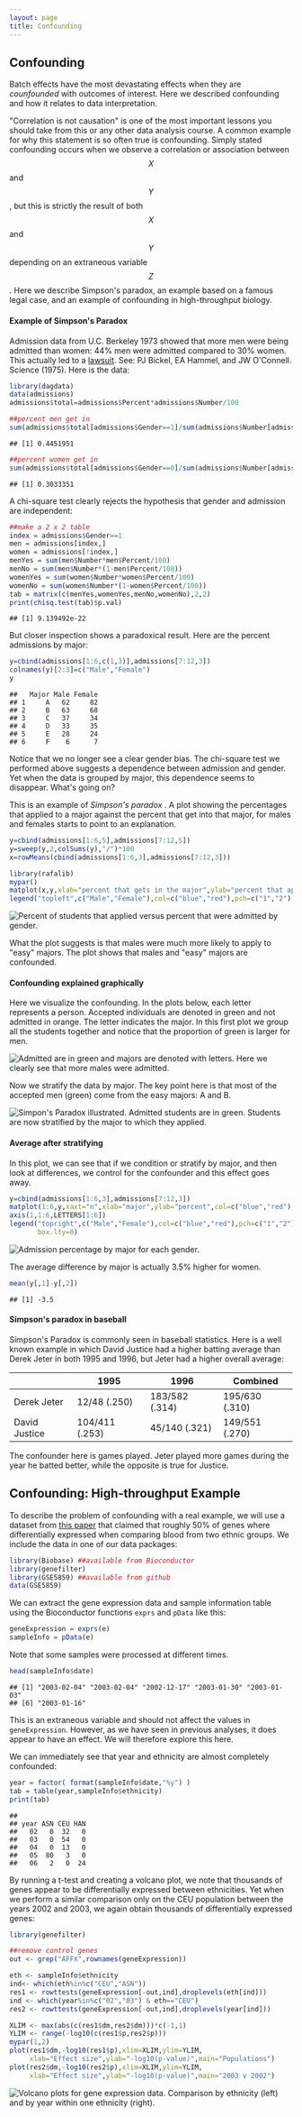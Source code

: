 ```yaml
---
layout: page
title: Confounding
---
```




## Confounding

Batch effects have the most devastating effects when they are _counfounded_ with outcomes of interest. Here we described confounding and how it relates to data interpretation.

"Correlation is not causation" is one of the most important lessons you should take from this or any other data analysis course. A common example for why this statement is so often true is confounding. Simply stated confounding occurs when we observe a correlation or association between $$X$$ and $$Y$$, but  this is strictly the result of both $$X$$ and $$Y$$ depending on an extraneous variable $$Z$$. Here we describe Simpson's paradox, an example based on a famous legal case, and an example of confounding in high-throughput biology.

#### Example of Simpson's Paradox

Admission data from U.C. Berkeley 1973 showed that more men were being admitted than women: 44% men were admitted compared to 30% women. This actually led to a [lawsuit](http://en.wikipedia.org/wiki/Simpson%27s_paradox#Berkeley_gender_bias_case). See: PJ Bickel, EA Hammel, and JW O'Connell. Science (1975). Here is the data:



```r
library(dagdata)
data(admissions)
admissions$total=admissions$Percent*admissions$Number/100

##percent men get in
sum(admissions$total[admissions$Gender==1]/sum(admissions$Number[admissions$Gender==1]))
```

```
## [1] 0.4451951
```

```r
##percent women get in
sum(admissions$total[admissions$Gender==0]/sum(admissions$Number[admissions$Gender==0]))
```

```
## [1] 0.3033351
```

A chi-square test clearly rejects the hypothesis that gender and admission are independent:

```r
##make a 2 x 2 table
index = admissions$Gender==1
men = admissions[index,]
women = admissions[!index,]
menYes = sum(men$Number*men$Percent/100)
menNo = sum(men$Number*(1-men$Percent/100))
womenYes = sum(women$Number*women$Percent/100)
womenNo = sum(women$Number*(1-women$Percent/100))
tab = matrix(c(menYes,womenYes,menNo,womenNo),2,2)
print(chisq.test(tab)$p.val)
```

```
## [1] 9.139492e-22
```

But closer inspection shows a paradoxical result. Here are the percent admissions by major:

```r
y=cbind(admissions[1:6,c(1,3)],admissions[7:12,3])
colnames(y)[2:3]=c("Male","Female")
y
```

```
##   Major Male Female
## 1     A   62     82
## 2     B   63     68
## 3     C   37     34
## 4     D   33     35
## 5     E   28     24
## 6     F    6      7
```

Notice that we no longer see a clear gender bias. 
The chi-square test we performed above suggests a dependence between admission and gender. Yet when the data is grouped by major, this dependence seems to disappear.  What's going on? 

This is an example of _Simpson's paradox_ . A plot showing the percentages that applied to a major against the percent that get into that major, for males and females starts to point to an explanation.


```r
y=cbind(admissions[1:6,5],admissions[7:12,5])
y=sweep(y,2,colSums(y),"/")*100
x=rowMeans(cbind(admissions[1:6,3],admissions[7:12,3]))

library(rafalib)
mypar()
matplot(x,y,xlab="percent that gets in the major",ylab="percent that applies to major",col=c("blue","red"),cex=1.5)
legend("topleft",c("Male","Female"),col=c("blue","red"),pch=c("1","2"),box.lty=0)
```

![Percent of students that applied versus percent that were admitted by gender.](figure/confounding-hard_major_confounding-1.png) 

What the plot suggests is that males were much more likely to apply to "easy" majors. The plot shows that males and "easy" majors are confounded.


#### Confounding explained graphically

Here we visualize the confounding. In the plots below, each letter represents a person. Accepted individuals are denoted in green and not admitted in orange. The letter indicates the major. In this first plot we group all the students together and notice that the proportion of green is larger for men.


![Admitted are in green and majors are denoted with letters. Here we clearly see that more males were admitted.](figure/confounding-simpsons_paradox_illustration-1.png) 

Now we stratify the data by major. The key point here is that most of the accepted men (green) come from the easy majors: A and B.

![Simpon's Paradox illustrated. Admitted students are in green. Students are now stratified by the major to which they applied.](figure/confounding-simpsons_paradox_illustration2-1.png) 

#### Average after stratifying

In this plot, we can see that if we condition or stratify by major, and then look at differences, we control for the confounder and this effect goes away. 

```r
y=cbind(admissions[1:6,3],admissions[7:12,3])
matplot(1:6,y,xaxt="n",xlab="major",ylab="percent",col=c("blue","red"),cex=1.5)
axis(1,1:6,LETTERS[1:6])
legend("topright",c("Male","Female"),col=c("blue","red"),pch=c("1","2"),
       box.lty=0)
```

![Admission percentage by major for each gender.](figure/confounding-admission_by_major-1.png) 

The average difference by major is actually 3.5% higher for women.


```r
mean(y[,1]-y[,2])
```

```
## [1] -3.5
```

#### Simpson's paradox in baseball

Simpson's Paradox is commonly seen in baseball statistics. Here is a well known example in which David Justice had a higher batting average than Derek Jeter in both 1995 and 1996, but Jeter had a higher overall average:

|               | 1995           | 1996           | Combined        |
| ------------- | -------------- | -------------- | --------------- |
| Derek Jeter   | 12/48 (.250)   | 183/582 (.314) | 195/630 (.310)  |
| David Justice | 104/411 (.253) | 45/140 (.321)  | 149/551 (.270)  |

The confounder here is games played. Jeter played more games during the year he batted better, while the opposite is true for Justice.

<a name="genomics"></a>

## Confounding: High-throughput Example

To describe the problem of confounding with a real example, we will use a dataset from [this paper](http://www.ncbi.nlm.nih.gov/pubmed/17206142) that claimed that roughly 50% of genes where differentially expressed when comparing blood from two ethnic groups. We include the data in one of our data packages:


```r
library(Biobase) ##available from Bioconductor
library(genefilter) 
library(GSE5859) ##available from github
data(GSE5859)
```

We can extract the gene expression data and sample information table using the Bioconductor functions `exprs` and `pData` like this:


```r
geneExpression = exprs(e)
sampleInfo = pData(e)
```

Note that some samples were processed at different times.


```r
head(sampleInfo$date)
```

```
## [1] "2003-02-04" "2003-02-04" "2002-12-17" "2003-01-30" "2003-01-03"
## [6] "2003-01-16"
```

This is an extraneous variable and should not affect the values in `geneExpression`. However, as we have seen in previous analyses, it does appear to have an effect. We will therefore explore this here.

We can immediately see that year and ethnicity are almost completely confounded:


```r
year = factor( format(sampleInfo$date,"%y") )
tab = table(year,sampleInfo$ethnicity)
print(tab)
```

```
##     
## year ASN CEU HAN
##   02   0  32   0
##   03   0  54   0
##   04   0  13   0
##   05  80   3   0
##   06   2   0  24
```

By running a t-test and creating a volcano plot, we note that thousands of genes appear to be differentially expressed between ethnicities. Yet when we perform a similar comparison only on the CEU population between the years 2002 and 2003, we again obtain thousands of differentially expressed genes:



```r
library(genefilter)

##remove control genes
out <- grep("AFFX",rownames(geneExpression))

eth <- sampleInfo$ethnicity
ind<- which(eth%in%c("CEU","ASN"))
res1 <- rowttests(geneExpression[-out,ind],droplevels(eth[ind]))
ind <- which(year%in%c("02","03") & eth=="CEU")
res2 <- rowttests(geneExpression[-out,ind],droplevels(year[ind]))

XLIM <- max(abs(c(res1$dm,res2$dm)))*c(-1,1)
YLIM <- range(-log10(c(res1$p,res2$p)))
mypar(1,2)
plot(res1$dm,-log10(res1$p),xlim=XLIM,ylim=YLIM,
     xlab="Effect size",ylab="-log10(p-value)",main="Populations")
plot(res2$dm,-log10(res2$p),xlim=XLIM,ylim=YLIM,
     xlab="Effect size",ylab="-log10(p-value)",main="2003 v 2002")
```

![Volcano plots for gene expression data. Comparison by ethnicity (left) and by year within one ethnicity (right).](figure/confounding-volcano_plots-1.png) 


